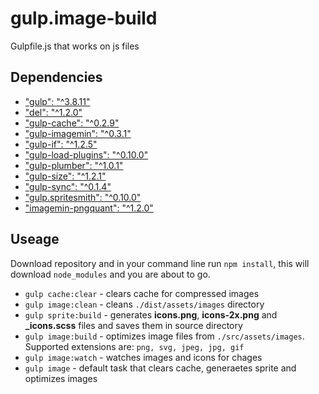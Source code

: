 # gulp.image-build
Gulpfile.js that works on js files

## Dependencies
- ["gulp": "^3.8.11"](https://npmjs.org/package/gulp/)
- ["del": "^1.2.0"](https://www.npmjs.com/package/del/)
- ["gulp-cache": "^0.2.9"](https://www.npmjs.com/package/gulp-cache/)
- ["gulp-imagemin": "^0.3.1"](https://www.npmjs.com/package/gulp-imagemin/)
- ["gulp-if": "^1.2.5"](https://www.npmjs.com/package/gulp-if/)
- ["gulp-load-plugins": "^0.10.0"](https://www.npmjs.com/package/gulp-load-plugins/)
- ["gulp-plumber": "^1.0.1"](https://www.npmjs.com/package/gulp-plumber/)
- ["gulp-size": "^1.2.1"](https://www.npmjs.com/package/gulp-size/)
- ["gulp-sync": "^0.1.4"](https://www.npmjs.com/package/gulp-sync/)
- ["gulp.spritesmith": "^0.10.0"](https://www.npmjs.com/package/gulp.spritesmith/)
- ["imagemin-pngquant": "^1.2.0"](https://www.npmjs.com/package/imagemin-pngquant/)

## Useage
Download repository and in your command line run `npm install`, this will download `node_modules` and you are about to go.

- `gulp cache:clear` - clears cache for compressed images
- `gulp image:clean` - cleans `./dist/assets/images` directory
- `gulp sprite:build` - generates **icons.png**, **icons-2x.png** and **_icons.scss** files and saves them in source directory
- `gulp image:build` - optimizes image files from `./src/assets/images`. Supported extensions are: `png, svg, jpeg, jpg, gif`
- `gulp image:watch` - watches images and icons for chages
- `gulp image` - default task that clears cache, generaetes sprite and optimizes images